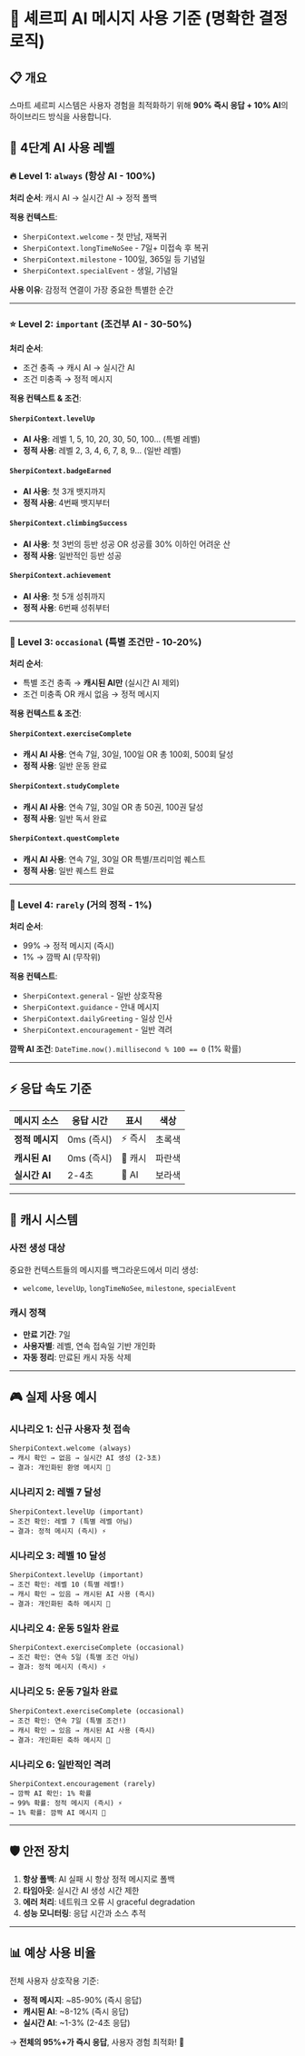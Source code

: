 # 🧠 셰르피 AI 메시지 사용 기준 (명확한 결정 로직)

## 📋 개요

스마트 셰르피 시스템은 사용자 경험을 최적화하기 위해 **90% 즉시 응답 + 10% AI**의 하이브리드 방식을 사용합니다.

## 🎯 4단계 AI 사용 레벨

### 🔥 Level 1: `always` (항상 AI - 100%)
**처리 순서**: 캐시 AI → 실시간 AI → 정적 폴백

**적용 컨텍스트**:
- `SherpiContext.welcome` - 첫 만남, 재복귀
- `SherpiContext.longTimeNoSee` - 7일+ 미접속 후 복귀  
- `SherpiContext.milestone` - 100일, 365일 등 기념일
- `SherpiContext.specialEvent` - 생일, 기념일

**사용 이유**: 감정적 연결이 가장 중요한 특별한 순간

---

### ⭐ Level 2: `important` (조건부 AI - 30-50%)
**처리 순서**: 
- 조건 충족 → 캐시 AI → 실시간 AI
- 조건 미충족 → 정적 메시지

**적용 컨텍스트 & 조건**:

#### `SherpiContext.levelUp`
- **AI 사용**: 레벨 1, 5, 10, 20, 30, 50, 100... (특별 레벨)
- **정적 사용**: 레벨 2, 3, 4, 6, 7, 8, 9... (일반 레벨)

#### `SherpiContext.badgeEarned` 
- **AI 사용**: 첫 3개 뱃지까지
- **정적 사용**: 4번째 뱃지부터

#### `SherpiContext.climbingSuccess`
- **AI 사용**: 첫 3번의 등반 성공 OR 성공률 30% 이하인 어려운 산
- **정적 사용**: 일반적인 등반 성공

#### `SherpiContext.achievement`
- **AI 사용**: 첫 5개 성취까지
- **정적 사용**: 6번째 성취부터

---

### 📱 Level 3: `occasional` (특별 조건만 - 10-20%)
**처리 순서**: 
- 특별 조건 충족 → **캐시된 AI만** (실시간 AI 제외)
- 조건 미충족 OR 캐시 없음 → 정적 메시지

**적용 컨텍스트 & 조건**:

#### `SherpiContext.exerciseComplete`
- **캐시 AI 사용**: 연속 7일, 30일, 100일 OR 총 100회, 500회 달성
- **정적 사용**: 일반 운동 완료

#### `SherpiContext.studyComplete`
- **캐시 AI 사용**: 연속 7일, 30일 OR 총 50권, 100권 달성
- **정적 사용**: 일반 독서 완료

#### `SherpiContext.questComplete`
- **캐시 AI 사용**: 연속 7일, 30일 OR 특별/프리미엄 퀘스트
- **정적 사용**: 일반 퀘스트 완료

---

### 💬 Level 4: `rarely` (거의 정적 - 1%)
**처리 순서**: 
- 99% → 정적 메시지 (즉시)
- 1% → 깜짝 AI (무작위)

**적용 컨텍스트**:
- `SherpiContext.general` - 일반 상호작용
- `SherpiContext.guidance` - 안내 메시지  
- `SherpiContext.dailyGreeting` - 일상 인사
- `SherpiContext.encouragement` - 일반 격려

**깜짝 AI 조건**: `DateTime.now().millisecond % 100 == 0` (1% 확률)

---

## ⚡ 응답 속도 기준

| 메시지 소스 | 응답 시간 | 표시 | 색상 |
|------------|----------|------|------|
| **정적 메시지** | 0ms (즉시) | ⚡ 즉시 | 초록색 |
| **캐시된 AI** | 0ms (즉시) | 🚀 캐시 | 파란색 |  
| **실시간 AI** | 2-4초 | 🤖 AI | 보라색 |

---

## 🔄 캐시 시스템

### 사전 생성 대상
중요한 컨텍스트들의 메시지를 백그라운드에서 미리 생성:
- `welcome`, `levelUp`, `longTimeNoSee`, `milestone`, `specialEvent`

### 캐시 정책
- **만료 기간**: 7일
- **사용자별**: 레벨, 연속 접속일 기반 개인화
- **자동 정리**: 만료된 캐시 자동 삭제

---

## 🎮 실제 사용 예시

### 시나리오 1: 신규 사용자 첫 접속
```
SherpiContext.welcome (always)
→ 캐시 확인 → 없음 → 실시간 AI 생성 (2-3초)
→ 결과: 개인화된 환영 메시지 🤖
```

### 시나리지 2: 레벨 7 달성
```
SherpiContext.levelUp (important)
→ 조건 확인: 레벨 7 (특별 레벨 아님)
→ 결과: 정적 메시지 (즉시) ⚡
```

### 시나리오 3: 레벨 10 달성
```
SherpiContext.levelUp (important)  
→ 조건 확인: 레벨 10 (특별 레벨!)
→ 캐시 확인 → 있음 → 캐시된 AI 사용 (즉시)
→ 결과: 개인화된 축하 메시지 🚀
```

### 시나리오 4: 운동 5일차 완료
```
SherpiContext.exerciseComplete (occasional)
→ 조건 확인: 연속 5일 (특별 조건 아님)
→ 결과: 정적 메시지 (즉시) ⚡
```

### 시나리오 5: 운동 7일차 완료
```
SherpiContext.exerciseComplete (occasional)
→ 조건 확인: 연속 7일 (특별 조건!)
→ 캐시 확인 → 있음 → 캐시된 AI 사용 (즉시)
→ 결과: 개인화된 축하 메시지 🚀
```

### 시나리오 6: 일반적인 격려
```
SherpiContext.encouragement (rarely)
→ 깜짝 AI 확인: 1% 확률
→ 99% 확률: 정적 메시지 (즉시) ⚡
→ 1% 확률: 깜짝 AI 메시지 🤖
```

---

## 🛡️ 안전 장치

1. **항상 폴백**: AI 실패 시 항상 정적 메시지로 폴백
2. **타임아웃**: 실시간 AI 생성 시간 제한
3. **에러 처리**: 네트워크 오류 시 graceful degradation
4. **성능 모니터링**: 응답 시간과 소스 추적

---

## 📊 예상 사용 비율

전체 사용자 상호작용 기준:
- **정적 메시지**: ~85-90% (즉시 응답)
- **캐시된 AI**: ~8-12% (즉시 응답)  
- **실시간 AI**: ~1-3% (2-4초 응답)

→ **전체의 95%+가 즉시 응답**, 사용자 경험 최적화! 🚀
